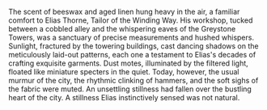 The scent of beeswax and aged linen hung heavy in the air, a familiar comfort to Elias Thorne, Tailor of the Winding Way.  His workshop, tucked between a cobbled alley and the whispering eaves of the Greystone Towers, was a sanctuary of precise measurements and hushed whispers.  Sunlight, fractured by the towering buildings, cast dancing shadows on the meticulously laid-out patterns, each one a testament to Elias's decades of crafting exquisite garments.  Dust motes, illuminated by the filtered light, floated like miniature specters in the quiet.  Today, however, the usual murmur of the city, the rhythmic clinking of hammers, and the soft sighs of the fabric were muted. An unsettling stillness had fallen over the bustling heart of the city.  A stillness Elias instinctively sensed was not natural.
